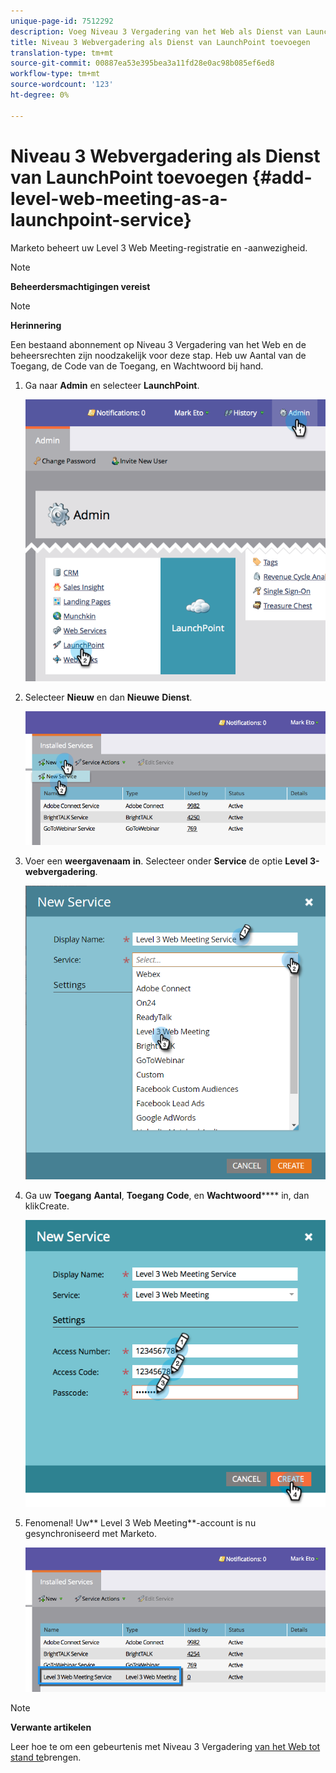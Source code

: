 ```yaml
---
unique-page-id: 7512292
description: Voeg Niveau 3 Vergadering van het Web als Dienst van LaunchPoint toe - Marketo Dos - de Documentatie van het Product
title: Niveau 3 Webvergadering als Dienst van LaunchPoint toevoegen
translation-type: tm+mt
source-git-commit: 00887ea53e395bea3a11fd28e0ac98b085ef6ed8
workflow-type: tm+mt
source-wordcount: '123'
ht-degree: 0%

---
```



# Niveau 3 Webvergadering als Dienst van LaunchPoint toevoegen {#add-level-web-meeting-as-a-launchpoint-service}

Marketo beheert uw Level 3 Web Meeting-registratie en -aanwezigheid.

>[!NOTE]
>
>**Beheerdersmachtigingen vereist**

>[!NOTE]
>
>**Herinnering**
>
>Een bestaand abonnement op Niveau 3 Vergadering van het Web en de beheersrechten zijn noodzakelijk voor deze stap. Heb uw Aantal van de Toegang, de Code van de Toegang, en Wachtwoord bij hand.

1. Ga naar **Admin** en selecteer **LaunchPoint**.

   ![](assets/image2015-4-23-10-3a5-3a12.png)

1. Selecteer **Nieuw** en dan **Nieuwe** **Dienst**.

   ![](assets/level-3-web-meeting-new-service.png)

1. Voer een **weergavenaam** **in**. Selecteer onder **Service** de optie **Level 3-webvergadering**.

   ![](assets/new-service-level-3.png)

1. Ga uw **Toegang** **Aantal**, **Toegang** **Code**, en **Wachtwoord****** in, dan klikCreate.

   ![](assets/image2015-4-23-10-3a10-3a26.png)

1. Fenomenal! Uw** Level 3 Web Meeting**-account is nu gesynchroniseerd met Marketo.

   ![](assets/level-3-web-meeting.png)

>[!NOTE]
>
>**Verwante artikelen**
>
>Leer hoe te om een gebeurtenis met Niveau 3 Vergadering [van het Web tot stand te](../../../product-docs/demand-generation/events/create-an-event/create-an-event-with-level-3-web-meeting.md)brengen.

